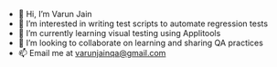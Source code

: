 - 👋 Hi, I’m Varun Jain
- 👀 I’m interested in writing test scripts to automate regression tests
- 🌱 I’m currently learning visual testing using Applitools
- 💞️ I’m looking to collaborate on learning and sharing QA practices
- 📫 Email me at varunjainqa@gmail.com
